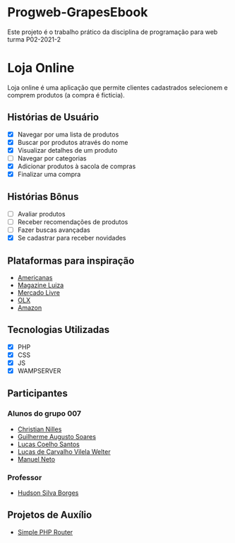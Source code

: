 # Progweb-GrapesEbook

Este projeto é o trabalho prático da disciplina de programação para web turma P02-2021-2

# Loja Online

Loja online é uma aplicação que permite clientes cadastrados selecionem e comprem produtos (a compra é ficticia).

## Histórias de Usuário

- [x] Navegar por uma lista de produtos
- [x] Buscar por produtos através do nome
- [x] Visualizar detalhes de um produto
- [ ] Navegar por categorias
- [x] Adicionar produtos à sacola de compras
- [x] Finalizar uma compra

## Histórias Bônus

- [ ] Avaliar produtos
- [ ] Receber recomendações de produtos
- [ ] Fazer buscas avançadas
- [x] Se cadastrar para receber novidades

## Plataformas para inspiração

- [Americanas](https://www.americanas.com.br)
- [Magazine Luiza](https://www.magazineluiza.com.br)
- [Mercado Livre](https://www.mercadolivre.com.br)
- [OLX](https://www.olx.com.br)
- [Amazon](https://www.amazon.com)

## Tecnologias Utilizadas

- [x] PHP
- [x] CSS
- [x] JS
- [x] WAMPSERVER

## Participantes

### Alunos do grupo 007

- [Christian Nilles](https://github.com/ChristianNilles)
- [Guilherme Augusto Soares]()
- [Lucas Coelho Santos](https://github.com/LucasCoelhoSantos)
- [Lucas de Carvalho Vilela Welter](https://github.com/boltwelter123)
- [Manuel Neto]()

### Professor

- [Hudson Silva Borges](https://github.com/hsborges)

## Projetos de Auxílio

- [Simple PHP Router](https://github.com/steampixel/simplePHPRouter)
